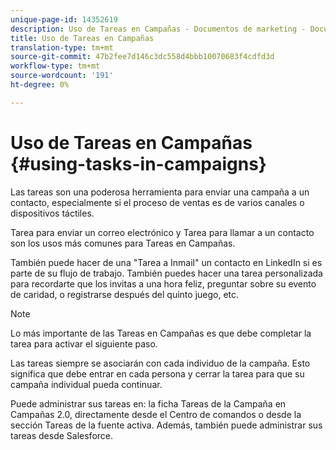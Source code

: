 ```yaml
---
unique-page-id: 14352619
description: Uso de Tareas en Campañas - Documentos de marketing - Documentación del producto
title: Uso de Tareas en Campañas
translation-type: tm+mt
source-git-commit: 47b2fee7d146c3dc558d4bbb10070683f4cdfd3d
workflow-type: tm+mt
source-wordcount: '191'
ht-degree: 0%

---
```



# Uso de Tareas en Campañas {#using-tasks-in-campaigns}

Las tareas son una poderosa herramienta para enviar una campaña a un contacto, especialmente si el proceso de ventas es de varios canales o dispositivos táctiles.

Tarea para enviar un correo electrónico y Tarea para llamar a un contacto son los usos más comunes para Tareas en Campañas.

También puede hacer de una &quot;Tarea a Inmail&quot; un contacto en LinkedIn si es parte de su flujo de trabajo. También puedes hacer una tarea personalizada para recordarte que los invitas a una hora feliz, preguntar sobre su evento de caridad, o registrarse después del quinto juego, etc.

>[!NOTE]
>
>Lo más importante de las Tareas en Campañas es que debe completar la tarea para activar el siguiente paso.

Las tareas siempre se asociarán con cada individuo de la campaña. Esto significa que debe entrar en cada persona y cerrar la tarea para que su campaña individual pueda continuar.

Puede administrar sus tareas en: la ficha Tareas de la Campaña en Campañas 2.0, directamente desde el Centro de comandos o desde la sección Tareas de la fuente activa. Además, también puede administrar sus tareas desde Salesforce.